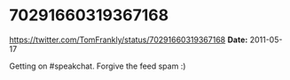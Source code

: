 # 70291660319367168
https://twitter.com/TomFrankly/status/70291660319367168
**Date:** 2011-05-17

Getting on #speakchat. Forgive the feed spam :)

